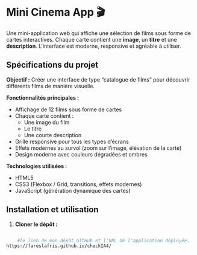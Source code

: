 # Mini Cinema App 🎬

Une mini-application web qui affiche une sélection de films sous forme de cartes interactives. Chaque carte contient une **image**, un **titre** et une **description**. L'interface est moderne, responsive et agréable à utiliser.

## Spécifications du projet

**Objectif :** Créer une interface de type “catalogue de films” pour découvrir différents films de manière visuelle.

**Fonctionnalités principales :**
- Affichage de 12 films sous forme de cartes
- Chaque carte contient :
  - Une image du film
  - Le titre
  - Une courte description
- Grille responsive pour tous les types d’écrans
- Effets modernes au survol (zoom sur l’image, élévation de la carte)
- Design moderne avec couleurs dégradées et ombres

**Technologies utilisées :**
- HTML5
- CSS3 (Flexbox / Grid, transitions, effets modernes)
- JavaScript (génération dynamique des cartes)

## Installation et utilisation

1. **Cloner le dépôt :**
```bash

    #le lien de mon dépôt GitHub et l'URL de l'application déployée.                                                            https://.github.io/checkIA4/
https://fareslafris.github.io/checkIA4/
